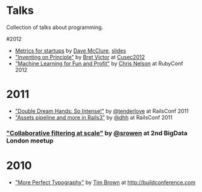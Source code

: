 Talks
=========

Collection of talks about programming.

#2012

* [Metrics for startups](http://www.youtube.com/watch?v=hEp8ttE7WVc) by [Dave McClure](http://www.crunchbase.com/person/dave-mcclure),  [slides](http://www.slideshare.net/dmc500hats/startup-metrics-for-pirates-nov-2012)
* ["Inventing on Principle"](https://vimeo.com/36579366) by [Bret Victor](http://worrydream.com/) at [Cusec2012](http://2012.cusec.net/)
* ["Machine Learning for Fun and Profit"](http://www.youtube.com/watch?v=snGGkCt4zQ0) by [Chris Nelson](https://github.com/superchris) at RubyConf 2012

# 2011
* ["Double Dream Hands: So Intense!"](http://www.youtube.com/watch?v=kWOAHIpmLAI) by [@tenderlove](https://github.com/tenderlove) at RailsConf 2011
* ["Assets pipeline and more in Rails3"](http://www.youtube.com/watch?v=cGdCI2HhfAU&feature=relmfu) by [@dhh](https://github.com/dhh) at RailsConf 2011
### ["Collaborative filtering at scale"](http://vimeo.com/25178722) by [@srowen](https://github.com/srowen) at 2nd BigData London meetup

# 2010
* ["More Perfect Typography"](http://vimeo.com/17079380) by [Tim Brown](http://vimeo.com/tbrown) at <http://buildconference.com>
